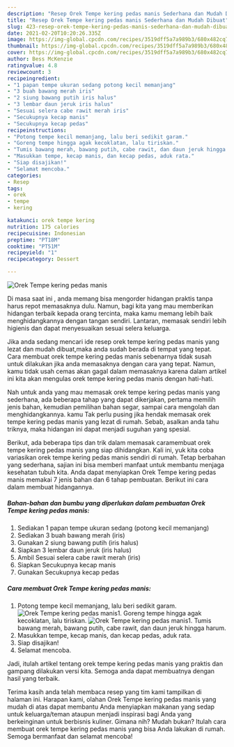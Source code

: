 ```yaml
---
description: "Resep Orek Tempe kering pedas manis Sederhana dan Mudah Dibuat"
title: "Resep Orek Tempe kering pedas manis Sederhana dan Mudah Dibuat"
slug: 423-resep-orek-tempe-kering-pedas-manis-sederhana-dan-mudah-dibuat
date: 2021-02-20T10:20:26.335Z
image: https://img-global.cpcdn.com/recipes/3519dff5a7a989b3/680x482cq70/orek-tempe-kering-pedas-manis-foto-resep-utama.jpg
thumbnail: https://img-global.cpcdn.com/recipes/3519dff5a7a989b3/680x482cq70/orek-tempe-kering-pedas-manis-foto-resep-utama.jpg
cover: https://img-global.cpcdn.com/recipes/3519dff5a7a989b3/680x482cq70/orek-tempe-kering-pedas-manis-foto-resep-utama.jpg
author: Bess McKenzie
ratingvalue: 4.8
reviewcount: 3
recipeingredient:
- "1 papan tempe ukuran sedang potong kecil memanjang"
- "3 buah bawang merah iris"
- "2 siung bawang putih iris halus"
- "3 lembar daun jeruk iris halus"
- "Sesuai selera cabe rawit merah iris"
- "Secukupnya kecap manis"
- "Secukupnya kecap pedas"
recipeinstructions:
- "Potong tempe kecil memanjang, lalu beri sedikit garam."
- "Goreng tempe hingga agak kecoklatan, lalu tiriskan."
- "Tumis bawang merah, bawang putih, cabe rawit, dan daun jeruk hingga harum."
- "Masukkan tempe, kecap manis, dan kecap pedas, aduk rata."
- "Siap disajikan!"
- "Selamat mencoba."
categories:
- Resep
tags:
- orek
- tempe
- kering

katakunci: orek tempe kering 
nutrition: 175 calories
recipecuisine: Indonesian
preptime: "PT18M"
cooktime: "PT51M"
recipeyield: "1"
recipecategory: Dessert

---
```



![Orek Tempe kering pedas manis](https://img-global.cpcdn.com/recipes/3519dff5a7a989b3/680x482cq70/orek-tempe-kering-pedas-manis-foto-resep-utama.jpg)

Di masa  saat ini , anda memang bisa mengorder hidangan praktis tanpa harus repot memasaknya dulu. Namun, bagi kita yang mau memberikan hidangan terbaik kepada orang tercinta, maka kamu memang lebih baik menghidangkannya dengan tangan sendiri. Lantaran, memasak sendiri lebih higienis dan dapat menyesuaikan sesuai selera keluarga.

Jika anda sedang mencari ide resep orek tempe kering pedas manis yang lezat dan mudah dibuat,maka anda sudah berada di tempat yang tepat. Cara membuat orek tempe kering pedas manis  sebenarnya tidak susah untuk dilakukan jika anda memasaknya dengan cara yang tepat. Namun, kamu tidak usah cemas akan gagal dalam memasaknya 
karena dalam artikel ini kita akan mengulas orek tempe kering pedas manis dengan hati-hati.  



Nah untuk anda yang mau memasak orek tempe kering pedas manis yang sederhana, ada beberapa tahap yang dapat dikerjakan, pertama memilih jenis bahan, kemudian pemilihan bahan segar, sampai cara mengolah dan menghidangkannya. kamu Tak perlu pusing jika hendak memasak orek tempe kering pedas manis yang lezat di rumah. Sebab, asalkan anda  tahu triknya, maka hidangan ini dapat menjadi suguhan yang spesial.

Berikut, ada beberapa tips dan trik dalam memasak caramembuat orek tempe kering pedas manis yang siap dihidangkan. Kali ini, yuk kita coba variasikan orek tempe kering pedas manis sendiri di rumah. Tetap berbahan yang sederhana, sajian ini bisa memberi manfaat untuk membantu menjaga kesehatan tubuh kita. Anda dapat menyiapkan Orek Tempe kering pedas manis memakai 7 jenis bahan dan 6 tahap pembuatan. Berikut ini cara dalam membuat hidangannya.

<!--inarticleads1-->

##### Bahan-bahan dan bumbu yang diperlukan dalam pembuatan Orek Tempe kering pedas manis:

1. Sediakan 1 papan tempe ukuran sedang (potong kecil memanjang)
1. Sediakan 3 buah bawang merah (iris)
1. Gunakan 2 siung bawang putih (iris halus)
1. Siapkan 3 lembar daun jeruk (iris halus)
1. Ambil Sesuai selera cabe rawit merah (iris)
1. Siapkan Secukupnya kecap manis
1. Gunakan Secukupnya kecap pedas




<!--inarticleads2-->

##### Cara membuat Orek Tempe kering pedas manis:

1. Potong tempe kecil memanjang, lalu beri sedikit garam.
<img src="https://img-global.cpcdn.com/steps/ffa301d435bc5fe7/160x128cq70/orek-tempe-kering-pedas-manis-langkah-memasak-1-foto.jpg" alt="Orek Tempe kering pedas manis">1. Goreng tempe hingga agak kecoklatan, lalu tiriskan.
<img src="https://img-global.cpcdn.com/steps/03cebbdfd1de5a79/160x128cq70/orek-tempe-kering-pedas-manis-langkah-memasak-2-foto.jpg" alt="Orek Tempe kering pedas manis">1. Tumis bawang merah, bawang putih, cabe rawit, dan daun jeruk hingga harum.
1. Masukkan tempe, kecap manis, dan kecap pedas, aduk rata.
1. Siap disajikan!
1. Selamat mencoba.




Jadi, itulah artikel tentang  orek tempe kering pedas manis  yang praktis dan gampang dilakukan versi kita. Semoga anda dapat membuatnya dengan hasil yang terbaik. 

Terima kasih anda telah membaca resep yang tim kami tampilkan di halaman ini. Harapan kami, olahan  Orek Tempe kering pedas manis yang mudah di atas dapat membantu Anda menyiapkan makanan yang sedap untuk keluarga/teman ataupun menjadi inspirasi bagi Anda yang berkeinginan untuk berbisnis kuliner. Gimana nih? Mudah bukan? Itulah cara membuat orek tempe kering pedas manis yang bisa Anda lakukan di rumah. Semoga bermanfaat dan selamat mencoba!

